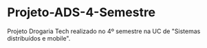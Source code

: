 # Projeto-ADS-4-Semestre
Projeto Drogaria Tech realizado no 4º semestre na UC de "Sistemas distribuídos e mobile".
